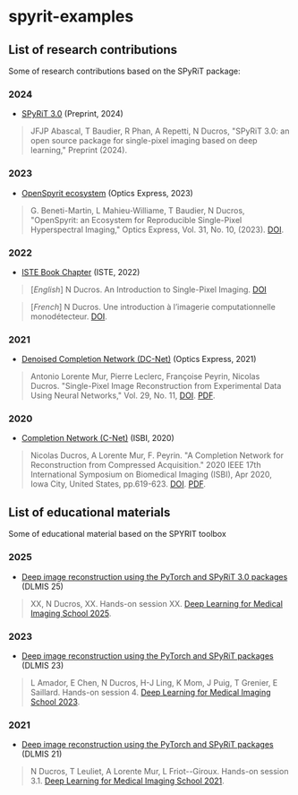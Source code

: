 
# spyrit-examples

##  List of research contributions

Some of research contributions based on the SPyRiT package:

### 2024

* [SPyRiT 3.0](./2024_spyrit/) (Preprint, 2024)

> JFJP Abascal, T Baudier, R Phan, A Repetti, N Ducros, "SPyRiT 3.0: an open source package for single-pixel imaging based on deep learning," Preprint (2024).

### 2023

* [OpenSpyrit ecosystem](./2022_OE_spyrit2/) (Optics Express, 2023)

> G. Beneti-Martin, L Mahieu-Williame, T Baudier, N Ducros, "OpenSpyrit: an Ecosystem for Reproducible Single-Pixel Hyperspectral Imaging," Optics Express, Vol. 31, No. 10, (2023). [DOI](https://doi.org/10.1364/OE.483937).

### 2022

* [ISTE Book Chapter](./deprecated/2022_ISTE/) (ISTE, 2022)

> [*English*] N Ducros. An Introduction to Single-Pixel Imaging. [DOI](https://doi.org/10.1002/9781394283996.ch8)

> [*French*] N Ducros. Une introduction à l’imagerie computationnelle monodétecteur. [DOI](https://doi.org/10.51926/ISTE.9132.ch8).

### 2021

* [Denoised Completion Network (DC-Net)](./deprecated/2021_Optics_express/) (Optics Express, 2021)

> Antonio Lorente Mur, Pierre Leclerc, Françoise Peyrin, Nicolas Ducros.  "Single-Pixel Image Reconstruction from Experimental Data Using Neural Networks," Vol. 29, No. 11, [DOI](https://doi.org/10.1364/OE.424228). [PDF](https://hal.archives-ouvertes.fr/hal-03202353/document).

### 2020

* [Completion Network (C-Net)](./deprecated/2020_ISBI_CNet/)  (ISBI, 2020)

> Nicolas Ducros, A Lorente Mur, F. Peyrin. "A Completion Network for  Reconstruction from Compressed Acquisition." 2020 IEEE 17th International Symposium on Biomedical Imaging (ISBI), Apr 2020, Iowa City, United  States, pp.619-623. [DOI](10.1109/ISBI45749.2020.9098390). [PDF](https://hal.archives-ouvertes.fr/hal-02342766/document/).

##  List of educational materials

Some of educational material based on the SPYRIT toolbox

### 2025

* [Deep image reconstruction using the PyTorch and SPyRiT 3.0 packages](./2025_DLMIS/readMe.md) (DLMIS 25)

> XX, N Ducros, XX. Hands-on session XX. [Deep Learning for Medical Imaging School 2025](https://deepimaging2025.sciencesconf.org/).

### 2023

* [Deep image reconstruction using the PyTorch and SPyRiT packages](./2023_DLMIS/readMe.md) (DLMIS 23)

> L Amador, E Chen, N Ducros, H-J Ling, K Mom, J Puig, T Grenier, E Saillard. Hands-on session 4. [Deep Learning for Medical Imaging School 2023](https://deepimaging2023.sciencesconf.org/).

### 2021

* [Deep image reconstruction using the PyTorch and SPyRiT packages](./deprecated/2021_DLMIS_Hands-on/readMe.md) (DLMIS 21)

> N Ducros, T Leuliet, A Lorente Mur, L Friot--Giroux. Hands-on session 3.1.  [Deep Learning for Medical Imaging School 2021](https://deepimaging2021.sciencesconf.org/).
